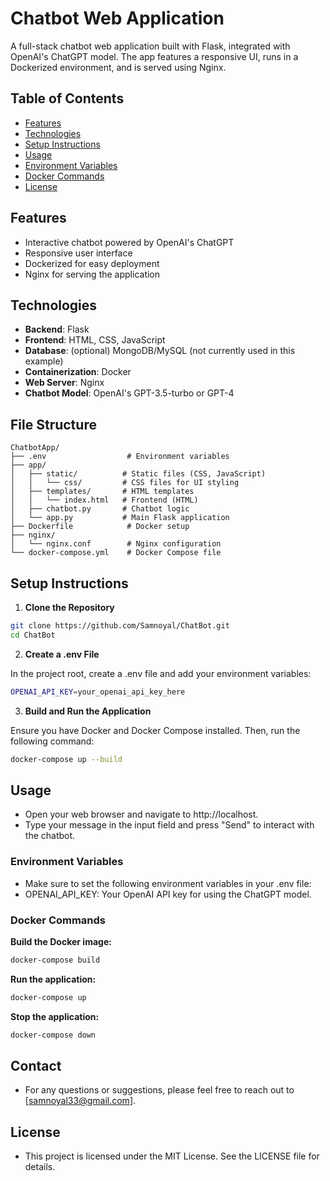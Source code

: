 # Chatbot Web Application

A full-stack chatbot web application built with Flask, integrated with OpenAI's ChatGPT model. The app features a responsive UI, runs in a Dockerized environment, and is served using Nginx.

## Table of Contents

- [Features](#features)
- [Technologies](#technologies)
- [Setup Instructions](#setup-instructions)
- [Usage](#usage)
- [Environment Variables](#environment-variables)
- [Docker Commands](#docker-commands)
- [License](#license)

## Features

- Interactive chatbot powered by OpenAI's ChatGPT
- Responsive user interface
- Dockerized for easy deployment
- Nginx for serving the application

## Technologies

- **Backend**: Flask
- **Frontend**: HTML, CSS, JavaScript
- **Database**: (optional) MongoDB/MySQL (not currently used in this example)
- **Containerization**: Docker
- **Web Server**: Nginx
- **Chatbot Model**: OpenAI's GPT-3.5-turbo or GPT-4

## File Structure

```plaintext
ChatbotApp/
├── .env                  # Environment variables
├── app/
│   ├── static/          # Static files (CSS, JavaScript)
│   │   └── css/         # CSS files for UI styling
│   ├── templates/       # HTML templates
│   │   └── index.html   # Frontend (HTML)
│   ├── chatbot.py       # Chatbot logic
│   └── app.py           # Main Flask application
├── Dockerfile            # Docker setup
├── nginx/
│   └── nginx.conf        # Nginx configuration
└── docker-compose.yml    # Docker Compose file
```

## Setup Instructions

1. **Clone the Repository**

```bash
git clone https://github.com/Samnoyal/ChatBot.git
cd ChatBot
```
2. **Create a .env File**
   
In the project root, create a .env file and add your environment variables:
```bash
OPENAI_API_KEY=your_openai_api_key_here
```

3. **Build and Run the Application**
   
Ensure you have Docker and Docker Compose installed. Then, run the following command:
```bash
docker-compose up --build
```

## Usage
   - Open your web browser and navigate to http://localhost.
   - Type your message in the input field and press "Send" to interact with the chatbot.
### Environment Variables
   - Make sure to set the following environment variables in your .env file:
   - OPENAI_API_KEY: Your OpenAI API key for using the ChatGPT model.
### Docker Commands
**Build the Docker image:**
```bash
docker-compose build
```
**Run the application:**
```bash
docker-compose up
```
**Stop the application:**
```bash
docker-compose down
```

## Contact
- For any questions or suggestions, please feel free to reach out to [samnoyal33@gmail.com].

## License
- This project is licensed under the MIT License. See the LICENSE file for details.
